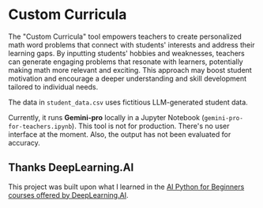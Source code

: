 # Custom Curricula
The "Custom Curricula" tool empowers teachers to create personalized math word problems that connect with students' interests and address their learning gaps. By inputting students' hobbies and weaknesses, teachers can generate engaging problems that resonate with learners, potentially making math more relevant and exciting. This approach may boost student motivation and encourage a deeper understanding and skill development tailored to individual needs.

The data in `student_data.csv` uses fictitious LLM-generated student data.

Currently, it runs **Gemini-pro** locally in a Jupyter Notebook (`gemini-pro-for-teachers.ipynb`). This tool is not for production. There's no user interface at the moment. Also, the output has not been evaluated for accuracy.

## Thanks DeepLearning.AI
This project was built upon what I learned in the [AI Python for Beginners courses offered by DeepLearning.AI](https://learn.deeplearning.ai/courses/ai-python-for-beginners/lesson/1/introduction).
